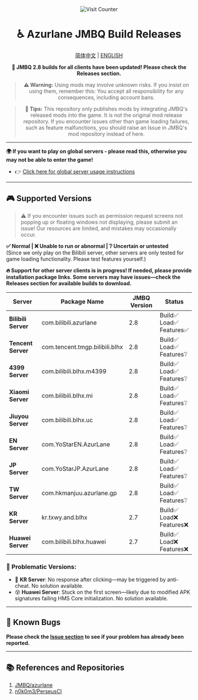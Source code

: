 <div align="center">
    <img src="https://count.getloli.com/@azurlanejmbq?name=azurlanejmbq&theme=moebooru&padding=7&offset=0&align=top&scale=1&pixelated=1&darkmode=auto" alt="Visit Counter" />
</div>

<center>

# ♿ Azurlane JMBQ Build Releases

[简体中文](https://github.com/XiYueHura/Azurlane-Build/blob/main/README.md) | [ENGLISH](https://github.com/XiYueHura/Azurlane-Build/blob/main/README_en.md)

**🎉 JMBQ 2.8 builds for all clients have been updated! Please check the Releases section.**

> **⚠️ Warning:**
Using mods may involve unknown risks. If you insist on using them, remember this:
You accept all responsibility for any consequences, including account bans.

> **📝 Tips:** 
This repository only publishes mods by integrating JMBQ's released mods into the game. It is not the original mod release repository. If you encounter issues other than game loading failures, such as feature malfunctions, you should raise an Issue in JMBQ's mod repository instead of here.

---

</center>

**🌍 If you want to play on global servers - please read this, otherwise you may not be able to enter the game!**

 - 👉 [Click here for global server usage instructions](https://github.com/XiYueHura/Azurlane-Build/blob/main/Global_en.md)

---

## 🎮 Supported Versions

> ⚠️ If you encounter issues such as permission request screens not popping up or floating windows not displaying, please submit an issue! Our resources are limited, and mistakes may occasionally occur.

**✅ Normal | ❌ Unable to run or abnormal | ❔ Uncertain or untested**  
(Since we only play on the Bilibili server, other servers are only tested for game loading functionality. Please test features yourself.)

**🔥 Support for other server clients is in progress! If needed, please provide installation package links. Some servers may have issues—check the Releases section for available builds to download.**

| Server               | Package Name                   | JMBQ Version | Status                      |
|----------------------|--------------------------------|--------------|-----------------------------|
| **Bilibili Server**  | com.bilibili.azurlane         | 2.8          | Build✅ <br>Load✅ <br>Features✅ |
| **Tencent Server**   | com.tencent.tmgp.bilibili.blhx | 2.8          | Build✅ <br>Load✅ <br>Features❔ |
| **4399 Server**      | com.bilibili.blhx.m4399       | 2.8          | Build✅ <br>Load✅ <br>Features❔ |
| **Xiaomi Server**    | com.bilibili.blhx.mi          | 2.8          | Build✅ <br>Load✅ <br>Features❔ |
| **Jiuyou Server**        | com.bilibili.blhx.uc          | 2.8          | Build✅ <br>Load✅ <br>Features❔ |
| **EN Server**        | com.YoStarEN.AzurLane        | 2.8          | Build✅ <br>Load✅ <br>Features❔ |
| **JP Server**        | com.YoStarJP.AzurLane        | 2.8          | Build✅ <br>Load✅ <br>Features❔ |
| **TW Server**        | com.hkmanjuu.azurlane.gp     | 2.8          | Build✅ <br>Load✅ <br>Features❔ |
| **KR Server**        | kr.txwy.and.blhx             | 2.7          | Build✅ <br>Load❌ <br>Features❌ |
| **Huawei Server**    | com.bilibili.blhx.huawei     | 2.7          | Build✅ <br>Load❌ <br>Features❌ |

### 🚧 Problematic Versions:
- 🫠 **KR Server**: No response after clicking—may be triggered by anti-cheat. No solution available.
- 😵 **Huawei Server**: Stuck on the first screen—likely due to modified APK signatures failing HMS Core initialization. No solution available.

---

## 🐛 Known Bugs

**Please check the [Issue section](https://github.com/JMBQ/azurlane/issues) to see if your problem has already been reported.**

---

## 📚 References and Repositories
1. [JMBQ/azurlane](https://github.com/JMBQ/azurlane)  
2. [n0k0m3/PerseusCI](https://github.com/n0k0m3/PerseusCI)